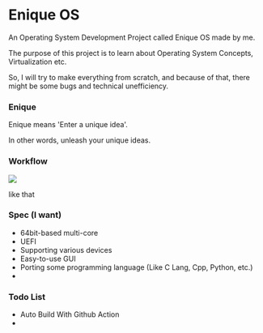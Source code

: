 # Enique OS

An Operating System Development Project called Enique OS made by me.

The purpose of this project is to learn about Operating System Concepts, Virtualization etc.

So, I will try to make everything from scratch, and because of that, there might be some bugs and technical unefficiency.

### Enique

Enique means 'Enter a unique idea'.

In other words, unleash your unique ideas.

### Workflow

![](https://media.discordapp.net/attachments/1016506771910692975/1038343438590025728/image.png?width=720&height=187)

like that

### Spec (I want)

* 64bit-based multi-core
* UEFI
* Supporting various devices
* Easy-to-use GUI
* Porting some programming language (Like C Lang, Cpp, Python, etc.)
* 

### Todo List

* Auto Build With Github Action
* 
